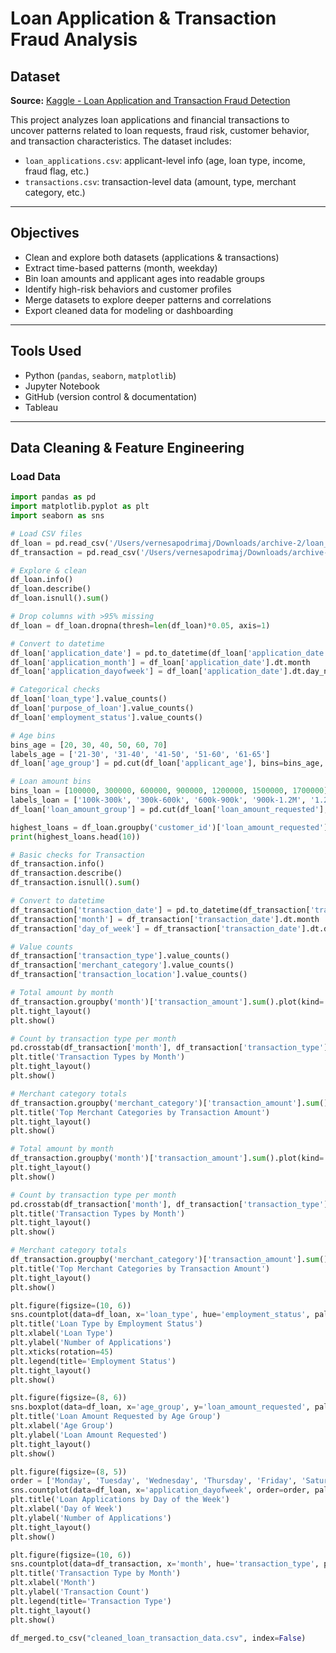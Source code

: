 # Loan Application & Transaction Fraud Analysis

## Dataset

**Source:** [Kaggle - Loan Application and Transaction Fraud Detection](https://www.kaggle.com/datasets/prajwaldongre/loan-application-and-transaction-fraud-detection)

This project analyzes loan applications and financial transactions to uncover patterns related to loan requests, fraud risk, customer behavior, and transaction characteristics. The dataset includes:

- `loan_applications.csv`: applicant-level info (age, loan type, income, fraud flag, etc.)
- `transactions.csv`: transaction-level data (amount, type, merchant category, etc.)

---

## Objectives

- Clean and explore both datasets (applications & transactions)
- Extract time-based patterns (month, weekday)
- Bin loan amounts and applicant ages into readable groups
- Identify high-risk behaviors and customer profiles
- Merge datasets to explore deeper patterns and correlations
- Export cleaned data for modeling or dashboarding

---

## Tools Used

- Python (`pandas`, `seaborn`, `matplotlib`)
- Jupyter Notebook
- GitHub (version control & documentation)
- Tableau 

---

## Data Cleaning & Feature Engineering

### Load Data

```python
import pandas as pd
import matplotlib.pyplot as plt
import seaborn as sns

# Load CSV files
df_loan = pd.read_csv('/Users/vernesapodrimaj/Downloads/archive-2/loan_applications.csv')
df_transaction = pd.read_csv('/Users/vernesapodrimaj/Downloads/archive-2/transactions.csv')

# Explore & clean
df_loan.info()
df_loan.describe()
df_loan.isnull().sum()

# Drop columns with >95% missing
df_loan = df_loan.dropna(thresh=len(df_loan)*0.05, axis=1)

# Convert to datetime
df_loan['application_date'] = pd.to_datetime(df_loan['application_date'], errors='coerce')
df_loan['application_month'] = df_loan['application_date'].dt.month
df_loan['application_dayofweek'] = df_loan['application_date'].dt.day_name()

# Categorical checks
df_loan['loan_type'].value_counts()
df_loan['purpose_of_loan'].value_counts()
df_loan['employment_status'].value_counts()

# Age bins
bins_age = [20, 30, 40, 50, 60, 70]
labels_age = ['21-30', '31-40', '41-50', '51-60', '61-65']
df_loan['age_group'] = pd.cut(df_loan['applicant_age'], bins=bins_age, labels=labels_age)

# Loan amount bins
bins_loan = [100000, 300000, 600000, 900000, 1200000, 1500000, 1700000]
labels_loan = ['100k-300k', '300k-600k', '600k-900k', '900k-1.2M', '1.2M-1.5M', '1.5M+']
df_loan['loan_amount_group'] = pd.cut(df_loan['loan_amount_requested'], bins=bins_loan, labels=labels_loan, include_lowest=True)

highest_loans = df_loan.groupby('customer_id')['loan_amount_requested'].max().sort_values(ascending=False)
print(highest_loans.head(10))

# Basic checks for Transaction
df_transaction.info()
df_transaction.describe()
df_transaction.isnull().sum()

# Convert to datetime
df_transaction['transaction_date'] = pd.to_datetime(df_transaction['transaction_date'], errors='coerce')
df_transaction['month'] = df_transaction['transaction_date'].dt.month
df_transaction['day_of_week'] = df_transaction['transaction_date'].dt.day_name()

# Value counts
df_transaction['transaction_type'].value_counts()
df_transaction['merchant_category'].value_counts()
df_transaction['transaction_location'].value_counts()

# Total amount by month
df_transaction.groupby('month')['transaction_amount'].sum().plot(kind='bar', title='Total Transaction Amount by Month')
plt.tight_layout()
plt.show()

# Count by transaction type per month
pd.crosstab(df_transaction['month'], df_transaction['transaction_type']).plot(kind='bar', stacked=True)
plt.title('Transaction Types by Month')
plt.tight_layout()
plt.show()

# Merchant category totals
df_transaction.groupby('merchant_category')['transaction_amount'].sum().sort_values(ascending=False).head(10).plot(kind='bar')
plt.title('Top Merchant Categories by Transaction Amount')
plt.tight_layout()
plt.show()

# Total amount by month
df_transaction.groupby('month')['transaction_amount'].sum().plot(kind='bar', title='Total Transaction Amount by Month')
plt.tight_layout()
plt.show()

# Count by transaction type per month
pd.crosstab(df_transaction['month'], df_transaction['transaction_type']).plot(kind='bar', stacked=True)
plt.title('Transaction Types by Month')
plt.tight_layout()
plt.show()

# Merchant category totals
df_transaction.groupby('merchant_category')['transaction_amount'].sum().sort_values(ascending=False).head(10).plot(kind='bar')
plt.title('Top Merchant Categories by Transaction Amount')
plt.tight_layout()
plt.show()

plt.figure(figsize=(10, 6))
sns.countplot(data=df_loan, x='loan_type', hue='employment_status', palette='Set2')
plt.title('Loan Type by Employment Status')
plt.xlabel('Loan Type')
plt.ylabel('Number of Applications')
plt.xticks(rotation=45)
plt.legend(title='Employment Status')
plt.tight_layout()
plt.show()

plt.figure(figsize=(8, 6))
sns.boxplot(data=df_loan, x='age_group', y='loan_amount_requested', palette='Set3')
plt.title('Loan Amount Requested by Age Group')
plt.xlabel('Age Group')
plt.ylabel('Loan Amount Requested')
plt.tight_layout()
plt.show()

plt.figure(figsize=(8, 5))
order = ['Monday', 'Tuesday', 'Wednesday', 'Thursday', 'Friday', 'Saturday', 'Sunday']
sns.countplot(data=df_loan, x='application_dayofweek', order=order, palette='pastel')
plt.title('Loan Applications by Day of the Week')
plt.xlabel('Day of Week')
plt.ylabel('Number of Applications')
plt.tight_layout()
plt.show()

plt.figure(figsize=(10, 6))
sns.countplot(data=df_transaction, x='month', hue='transaction_type', palette='Set1')
plt.title('Transaction Type by Month')
plt.xlabel('Month')
plt.ylabel('Transaction Count')
plt.legend(title='Transaction Type')
plt.tight_layout()
plt.show()

df_merged.to_csv("cleaned_loan_transaction_data.csv", index=False)



